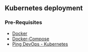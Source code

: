 ## Kubernetes deployment

### Pre-Requisites
* [Docker](https://www.docker.com/get-started)
* [Docker-Compose](https://docs.docker.com/compose/install/)
* [Ping DevOps - Kubernetes](https://pingidentity-devops.gitbook.io/devops/deploy/deployk8s)